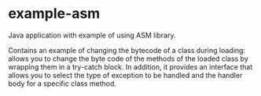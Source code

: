 # example-asm
Java application with example of using ASM library. 

Contains an example of changing the bytecode of a class during loading: allows you to change the byte code of the methods of the loaded class by wrapping them in a try-catch block. In addition, it provides an interface that allows you to select the type of exception to be handled and the handler body for a specific class method.
